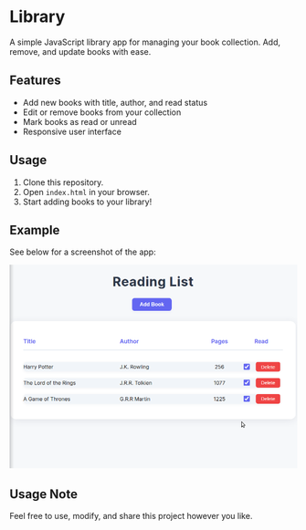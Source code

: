 # Library

A simple JavaScript library app for managing your book collection. Add, remove, and update books with ease.

## Features

- Add new books with title, author, and read status
- Edit or remove books from your collection
- Mark books as read or unread
- Responsive user interface

## Usage

1. Clone this repository.
2. Open `index.html` in your browser.
3. Start adding books to your library!


## Example

See below for a screenshot of the app:

![Library Example](example.png)

## Usage Note

Feel free to use, modify, and share this project however you like.
